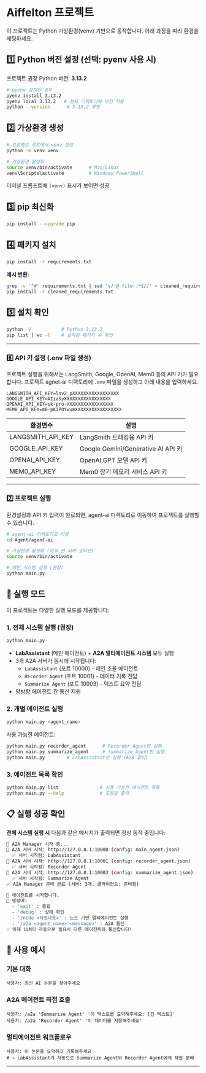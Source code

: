 # Aiffelton 프로젝트

이 프로젝트는 Python 가상환경(venv) 기반으로 동작합니다.
아래 과정을 따라 환경을 세팅하세요.

## 1️⃣ Python 버전 설정 (선택: pyenv 사용 시)

프로젝트 권장 Python 버전: **3.13.2**

```bash
# pyenv 설치된 경우
pyenv install 3.13.2
pyenv local 3.13.2   # 현재 디렉토리에 버전 적용
python --version      # 3.13.2 확인
```

## 2️⃣ 가상환경 생성

```bash
# 프로젝트 루트에서 venv 생성
python -m venv venv

# 가상환경 활성화
source venv/bin/activate      # Mac/Linux
venv\Scripts\activate         # Windows PowerShell
```

터미널 프롬프트에 `(venv)` 표시가 보이면 성공

## 3️⃣ pip 최신화

```bash
pip install --upgrade pip
```

## 4️⃣ 패키지 설치

```bash
pip install -r requirements.txt
```

**예시 변환:**

```bash
grep -v '^#' requirements.txt | sed 's/ @ file:.*$//' > cleaned_requirements.txt
pip install -r cleaned_requirements.txt
```

## 5️⃣ 설치 확인

```bash
python -V           # Python 3.13.2
pip list | wc -l    # 설치된 패키지 수 확인
```

---

### 6️⃣ API 키 설정 (.env 파일 생성)

프로젝트 실행을 위해서는 LangSmith, Google, OpenAI, Mem0 등의 API 키가 필요합니다.
프로젝트 agnet-ai 디렉토리에 `.env` 파일을 생성하고 아래 내용을 입력하세요.

```env
LANGSMITH_API_KEY=lsv2_pXXXXXXXXXXXXXXXXX
GOOGLE_API_KEY=AIzaSyXXXXXXXXXXXXXXXXX
OPENAI_API_KEY=sk-pro-XXXXXXXXXXXXXXXXX
MEM0_API_KEY=m0-pKIPOYwumXXXXXXXXXXXXXXXXX
```

| 환경변수          | 설명                               |
| ----------------- | ---------------------------------- |
| LANGSMITH_API_KEY | LangSmith 트래킹용 API 키          |
| GOOGLE_API_KEY    | Google Gemini/Generative AI API 키 |
| OPENAI_API_KEY    | OpenAI GPT 모델 API 키             |
| MEM0_API_KEY      | Mem0 장기 메모리 서비스 API 키     |

---

### 7️⃣ 프로젝트 실행

환경설정과 API 키 입력이 완료되면, agent-ai 디렉토리로 이동하여 프로젝트를 실행할 수 있습니다.

```bash
# agent-ai 디렉토리로 이동
cd Agent/agent-ai

# 가상환경 활성화 (아직 안 되어 있다면)
source venv/bin/activate

# 메인 시스템 실행 (권장)
python main.py
```

## 🚀 실행 모드

이 프로젝트는 다양한 실행 모드를 제공합니다:

### 1. **전체 시스템 실행** (권장)

```bash
python main.py
```

- **LabAssistant** (메인 에이전트) + **A2A 멀티에이전트 시스템** 모두 실행
- 3개 A2A 서버가 동시에 시작됩니다:
  - `LabAssistant` (포트 10000) - 메인 조율 에이전트
  - `Recorder Agent` (포트 10001) - 데이터 기록 전담
  - `Summarize Agent` (포트 10003) - 텍스트 요약 전담
- 양방향 에이전트 간 통신 지원

### 2. **개별 에이전트 실행**

```bash
python main.py <agent_name>
```

사용 가능한 에이전트:

```bash
python main.py recorder_agent      # Recorder Agent만 실행
python main.py summarize_agent     # Summarize Agent만 실행
python main.py        # LabAssistant만 실행 (A2A 없이)
```

### 3. **에이전트 목록 확인**

```bash
python main.py list               # 사용 가능한 에이전트 목록
python main.py --help             # 도움말 출력
```

## 📋 실행 성공 확인

**전체 시스템 실행 시** 다음과 같은 메시지가 출력되면 정상 동작 중입니다:

```bash
🚀 A2A Manager 시작 중...
🚀 A2A 서버 시작: http://127.0.0.1:10000 (config: main_agent.json)
  ✅ 서버 시작됨: LabAssistant
🚀 A2A 서버 시작: http://127.0.0.1:10001 (config: recorder_agent.json)
  ✅ 서버 시작됨: Recorder Agent
🚀 A2A 서버 시작: http://127.0.0.1:10003 (config: summarize_agent.json)
  ✅ 서버 시작됨: Summarize Agent
✅ A2A Manager 준비 완료 (서버: 3개, 클라이언트: 준비됨)

🤖 에이전트를 시작합니다.
📝 명령어:
  - 'exit' : 종료
  - 'debug' : 상태 확인
  - '/node <작업내용>' : 노드 기반 멀티에이전트 실행
  - '/a2a <agent_name> <message>' : A2A 통신
💡 이제 LLM이 자동으로 필요시 다른 에이전트와 통신합니다!
```

## 🎯 사용 예시

### 기본 대화

```
사용자: 최신 AI 논문을 찾아주세요
```

### A2A 에이전트 직접 호출

```
사용자: /a2a 'Summarize Agent' '이 텍스트를 요약해주세요: [긴 텍스트]'
사용자: /a2a 'Recorder Agent' '이 데이터를 저장해주세요'
```

### 멀티에이전트 워크플로우

```
사용자: 이 논문을 요약하고 기록해주세요
# → LabAssistant가 자동으로 Summarize Agent와 Recorder Agent에게 작업 분배
```


---

